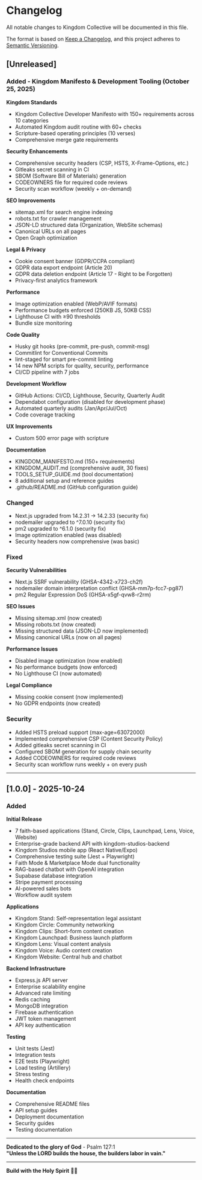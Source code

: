 # Changelog

All notable changes to Kingdom Collective will be documented in this file.

The format is based on [Keep a Changelog](https://keepachangelog.com/en/1.0.0/),
and this project adheres to [Semantic Versioning](https://semver.org/spec/v2.0.0.html).

## [Unreleased]

### Added - Kingdom Manifesto & Development Tooling (October 25, 2025)

**Kingdom Standards**

- Kingdom Collective Developer Manifesto with 150+ requirements across 10 categories
- Automated Kingdom audit routine with 60+ checks
- Scripture-based operating principles (10 verses)
- Comprehensive merge gate requirements

**Security Enhancements**

- Comprehensive security headers (CSP, HSTS, X-Frame-Options, etc.)
- Gitleaks secret scanning in CI
- SBOM (Software Bill of Materials) generation
- CODEOWNERS file for required code reviews
- Security scan workflow (weekly + on-demand)

**SEO Improvements**

- sitemap.xml for search engine indexing
- robots.txt for crawler management
- JSON-LD structured data (Organization, WebSite schemas)
- Canonical URLs on all pages
- Open Graph optimization

**Legal & Privacy**

- Cookie consent banner (GDPR/CCPA compliant)
- GDPR data export endpoint (Article 20)
- GDPR data deletion endpoint (Article 17 - Right to be Forgotten)
- Privacy-first analytics framework

**Performance**

- Image optimization enabled (WebP/AVIF formats)
- Performance budgets enforced (250KB JS, 50KB CSS)
- Lighthouse CI with ≥90 thresholds
- Bundle size monitoring

**Code Quality**

- Husky git hooks (pre-commit, pre-push, commit-msg)
- Commitlint for Conventional Commits
- lint-staged for smart pre-commit linting
- 14 new NPM scripts for quality, security, performance
- CI/CD pipeline with 7 jobs

**Development Workflow**

- GitHub Actions: CI/CD, Lighthouse, Security, Quarterly Audit
- Dependabot configuration (disabled for development phase)
- Automated quarterly audits (Jan/Apr/Jul/Oct)
- Code coverage tracking

**UX Improvements**

- Custom 500 error page with scripture

**Documentation**

- KINGDOM_MANIFESTO.md (150+ requirements)
- KINGDOM_AUDIT.md (comprehensive audit, 30 fixes)
- TOOLS_SETUP_GUIDE.md (tool documentation)
- 8 additional setup and reference guides
- .github/README.md (GitHub configuration guide)

### Changed

- Next.js upgraded from 14.2.31 → 14.2.33 (security fix)
- nodemailer upgraded to ^7.0.10 (security fix)
- pm2 upgraded to ^6.1.0 (security fix)
- Image optimization enabled (was disabled)
- Security headers now comprehensive (was basic)

### Fixed

**Security Vulnerabilities**

- Next.js SSRF vulnerability (GHSA-4342-x723-ch2f)
- nodemailer domain interpretation conflict (GHSA-mm7p-fcc7-pg87)
- pm2 Regular Expression DoS (GHSA-x5gf-qvw8-r2rm)

**SEO Issues**

- Missing sitemap.xml (now created)
- Missing robots.txt (now created)
- Missing structured data (JSON-LD now implemented)
- Missing canonical URLs (now on all pages)

**Performance Issues**

- Disabled image optimization (now enabled)
- No performance budgets (now enforced)
- No Lighthouse CI (now automated)

**Legal Compliance**

- Missing cookie consent (now implemented)
- No GDPR endpoints (now created)

### Security

- Added HSTS preload support (max-age=63072000)
- Implemented comprehensive CSP (Content Security Policy)
- Added gitleaks secret scanning in CI
- Configured SBOM generation for supply chain security
- Added CODEOWNERS for required code reviews
- Security scan workflow runs weekly + on every push

---

## [1.0.0] - 2025-10-24

### Added

**Initial Release**

- 7 faith-based applications (Stand, Circle, Clips, Launchpad, Lens, Voice, Website)
- Enterprise-grade backend API with kingdom-studios-backend
- Kingdom Studios mobile app (React Native/Expo)
- Comprehensive testing suite (Jest + Playwright)
- Faith Mode & Marketplace Mode dual functionality
- RAG-based chatbot with OpenAI integration
- Supabase database integration
- Stripe payment processing
- AI-powered sales bots
- Workflow audit system

**Applications**

- Kingdom Stand: Self-representation legal assistant
- Kingdom Circle: Community networking
- Kingdom Clips: Short-form content creation
- Kingdom Launchpad: Business launch platform
- Kingdom Lens: Visual content analysis
- Kingdom Voice: Audio content creation
- Kingdom Website: Central hub and chatbot

**Backend Infrastructure**

- Express.js API server
- Enterprise scalability engine
- Advanced rate limiting
- Redis caching
- MongoDB integration
- Firebase authentication
- JWT token management
- API key authentication

**Testing**

- Unit tests (Jest)
- Integration tests
- E2E tests (Playwright)
- Load testing (Artillery)
- Stress testing
- Health check endpoints

**Documentation**

- Comprehensive README files
- API setup guides
- Deployment documentation
- Security guides
- Testing documentation

---

**Dedicated to the glory of God** - Psalm 127:1  
**"Unless the LORD builds the house, the builders labor in vain."**

---

**Build with the Holy Spirit** 🙏👑
